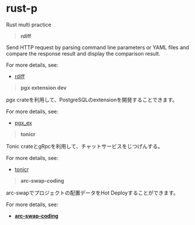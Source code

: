 # rust-p
Rust multi practice



> **rdiff**

Send HTTP request by parsing command line parameters or YAML files and compare the response result and display the comparison result. 



For more details, see:

- [rdiff]([https://github.com/wangxinyang/rdiff](https://github.com/wangxinyang/rdiff))








> **pgx extension dev**

pgx crateを利用して、PostgreSQLのextensionを開発することできます。


For more details, see:

- [pgx_ex](https://github.com/wangxinyang/rust-p/tree/main/pgx_ex)







> **tonicr**

Tonic crateとgRpcを利用して、チャットサービスをじつげんする。


For more details, see:

- [tonicr](https://github.com/wangxinyang/rust-p/tree/main/tonicr)







> **arc-swap-coding**

arc-swapでプロジェクトの配置データをHot Deployすることができます。


For more details, see:

- [**arc-swap-coding**](https://github.com/wangxinyang/rust-p/tree/main/arc-swap-coding)

